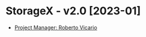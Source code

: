 <div>
    <h1>StorageX - v2.0 [2023-01]</h1>
    <ul>
        <li><a href="https://www.robertovicario.com">Project Manager: Roberto Vicario</a></li>
    </ul>
</div>
